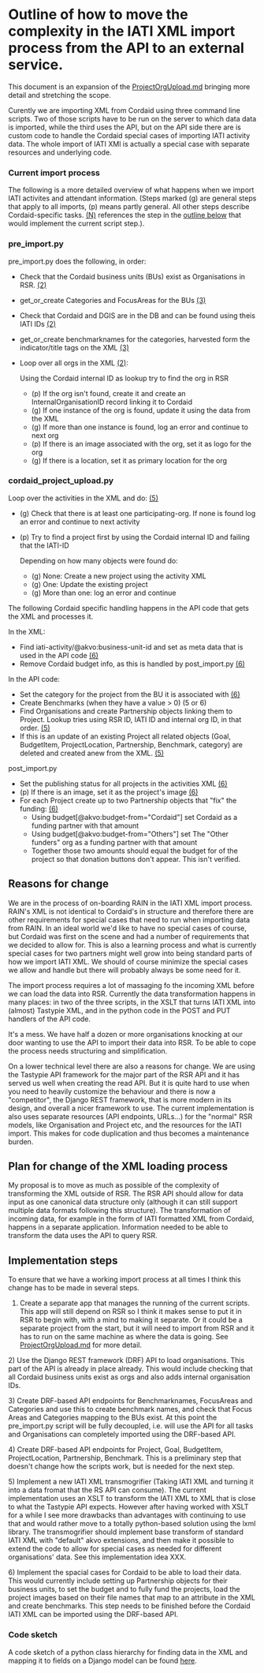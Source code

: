 # Outline of how to move the complexity in the IATI XML import process from the API to an external service.

This document is an expansion of the [ProjectOrgUpload.md](https://github.com/akvo/akvo-product-design/blob/master/RSR/Features/13-ProjectOrgUpload/TechnicalDesign/ProjectOrgUpload.md) bringing more detail and stretching the scope.

Curently we are importing XML from Cordaid using three command line scripts. Two of those scripts have to be run on the server to which data data is imported, while the third uses the API, but on the API side there are is custom code to handle the Cordaid special cases of importing IATI activity data. The whole import of IATI XMl is actually a special case with separate resources and underlying code.

### Current import process

The following is a more detailed overview of what happens when we import IATI activites and attendant information. (Steps marked (g) are general steps that apply to all imports, (p) means partly general. All other steps describe Cordaid-specific tasks. [(N)](#) references the step in the [outline below](#implementation-steps) that would implement the current script step.).

### pre_import.py

pre_import.py does the following, in order:

* Check that the Cordaid business units (BUs) exist as Organisations in RSR. [(2)](#2)
* get_or_create Categories and FocusAreas for the BUs [(3)](#3)
* Check that Cordaid and DGIS are in the DB and can be found using theis IATI IDs [(2)](#2)
* get_or_create benchmarknames for the categories, harvested form the indicator/title tags on the XML [(3)](#3)
* Loop over all orgs in the XML [(2)](#2):

    Using the Cordaid internal ID as lookup try to find the org in RSR
    * (p) If the org isn't found, create it and create an InternalOrganisationID record linking it to Cordaid
    * (g) If one instance of the org is found, update it using the data from the XML
    * (g) If more than one instance is found, log an error and continue to next org
    * (p) If there is an image associated with the org, set it as logo for the org
    * (g) If there is a location, set it as primary location for the org

### cordaid_project_upload.py

Loop over the activities in the XML and do: [(5)](#5)

* (g) Check that there is at least one participating-org. If none is found log an error and continue to next activity
* (p) Try to find a project first by using the Cordaid internal ID and failing that the IATI-ID

    Depending on how many objects were found do:
    * (g) None: Create a new project using the activity XML
    * (g) One: Update the existing project
    * (g) More than one: log an error and continue

The following Cordaid specific handling happens in the API code that gets the XML and processes it.

In the XML:

* Find iati-activity/@akvo:business-unit-id and set as meta data that is used in the API code [(6)](#6)
* Remove Cordaid budget info, as this is handled by post_import.py [(6)](#6)

In the API code:
* Set the category for the project from the BU it is associated with [(6)](#6)
* Create Benchmarks (when they have a value > 0) (5 or 6)
* Find Organisations and create Partnership objects linking them to Project. Lookup tries using RSR ID, IATI ID and internal org ID, in that order. [(5)](#5)
* If this is an update of an existing Project all related objects (Goal, BudgetItem, ProjectLocation, Partnership, Benchmark, category) are deleted and created anew from the XML. [(5)](#5)

post_import.py

* Set the publishing status for all projects in the activities XML [(6)](#6)
* (p) If there is an image, set it as the project's image [(6)](#6)
* For each Project create up to two Partnership objects that "fix" the funding: [(6)](#6)
    * Using budget[@akvo:budget-from="Cordaid"] set Cordaid as a funding partner with that amount
    * Using budget[@akvo:budget-from="Others"] set The "Other funders" org as a funding partner with that amount
    * Together those two amounts should equal the budget for of the project so that donation buttons don't appear. This isn't verified.

## Reasons for change

We are in the process of on-boarding RAIN in the IATI XML import process. RAIN's XML is not identical to Cordaid's in structure and therefore there are other requirements for special cases that need to run when importing data from RAIN. In an ideal world we'd like to have no special cases of course, but Cordaid was first on the scene and had a number of requirements that we decided to allow for. This is also a learning process and what is currently special cases for two partners might well grow into being standard parts of how we import IATI XML. We should of course minimize the special cases we allow and handle but there will probably always be some need for it.

 The import process requires a lot of massaging fo the incoming XML before we can load the data into RSR. Currently the data transformation happens in many places: in two of the three scripts, in the XSLT that turns IATI XML into (almost) Tastypie XML, and in the python code in the POST and PUT handlers of the API code.

 It's a mess. We have half a dozen or more organisations knocking at our door wanting to use the API to import their data into RSR. To be able to cope the process needs structuring and simplification.

 On a lower technical level there are also a reasons for change. We are using the Tastypie API framework for the major part of the RSR API and it has served us well when creating the read API. But it is quite hard to use when you need to heavily customize the behaviour and there is now a "competitor", the Django REST framework, that is more modern in its design, and overall a nicer framework to use. The current implementation is also uses separate resources (API endpoints, URLs...) for the "normal" RSR models, like Organisation and Project etc, and the resources for the IATI import. This makes for code duplication and thus becomes a maintenance burden.

 ## Plan for change of the XML loading process

 My proposal is to move as much as possible of the complexity of transforming the XML outside of RSR. The RSR API should allow for data input as one canonical data structure only (although it can still support multiple data formats following this structure). The transformation of incoming data, for example in the form of IATI formatted XML from Cordaid, happens in a separate application. Information needed to be able to transform the data uses the API to query RSR.

## Implementation steps

To ensure that we have a working import process at all times I think this change has to be made in several steps.

<a name="1"></a>
  1) Create a separate app that manages the running of the current scripts.
    This app will still depend on RSR so I think it makes sense to put it in RSR to begin with, with a mind to making it separate. Or it could be a separate project from the start, but it will need to import from RSR and it has to run on the same machine as where the data is going. See [ProjectOrgUpload.md](https://github.com/akvo/akvo-product-design/blob/master/RSR/Features/13-ProjectOrgUpload/TechnicalDesign/ProjectOrgUpload.md) for more detail.

<a name="2"></a>
  2) Use the Django REST framework (DRF) API to load organisations. This part of the API is already in place already. This would include checking that all Cordaid business units exist as orgs and also adds internal organisation IDs.

<a name="3"></a>
  3) Create DRF-based API endpoints for Benchmarknames, FocusAreas and Categories and use this to create benchmark names, and check that Focus Areas and Categories mapping to the BUs exist. At this point the pre_import.py script will be fully decoupled, i.e. will use the API for all tasks and Organisations can completely imported using the DRF-based API.

<a name="4"></a>
  4) Create DRF-based API endpoints for Project, Goal, BudgetItem, ProjectLocation, Partnership, Benchmark. This is a preliminary step that doesn't change how the scripts work, but is needed for the next step.

<a name="5"></a>
  5) Implement a new IATI XML transmogrifier (Taking IATI XML and turning it into a data fromat that the RS API can consume). The current implementation uses an XSLT to transform the IATI XML to XML that is close to what the Tastypie API expects. However after having worked with XSLT for a while I see more drawbacks than advantages with continuing to use that and would rather move to a totally python-based solution using the lxml library. The transmogrifier should implement base transform of standard IATI XML with "default" akvo extensions, and then make it possible to extend the code to allow for special cases as needed for different organisations' data. See this implementation idea XXX.

<a name="6"></a>
  6) Implement the spacial cases for Cordaid to be able to load their data. This would currently include setting up Partnership objects for their business units, to set the budget and to fully fund the projects, load the project images based on their file names that map to an attribute in the XML and create benchmarks. This step needs to be finished before the Cordaid IATI XML can be imported using the DRF-based API.

### Code sketch

A code sketch of a python class hierarchy for finding data in the XML and mapping it to fields on a Django model can be found [here](datamuncher.py).

